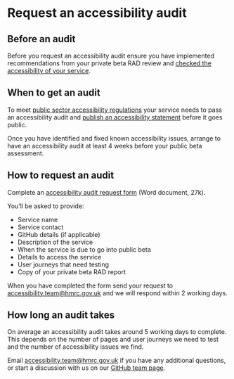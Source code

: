 # Request an accessibility audit

## Before an audit

Before you request an accessibility audit ensure you have implemented recommendations from your  private beta RAD review and [checked the accessibility of your service](check-your-services-accessibility-before-you-get-an-audit.md).

## When to get an audit

To meet [public sector accessibility regulations](https://www.gov.uk/guidance/accessibility-requirements-for-public-sector-websites-and-apps) your service needs to pass an accessibility audit and [publish an accessibility statement](publish-an-accessibility-statement-before-your-service-goes-public.md) before it goes public.

Once you have identified and fixed known accessibility issues, arrange to have an accessibility audit at least 4 weeks before your public beta assessment.

## How to request an audit

Complete an [accessibility audit request form](https://github.com/hmrc/accessibility/raw/master/docs/hmrc-accessibility-audit-request.docx) (Word document, 27k).

You’ll be asked to provide:

- Service name
- Service contact
- GitHub details (if applicable)
- Description of the service
- When the service is due to go into public beta
- Details to access the service
- User journeys that need testing
- Copy of your private beta RAD report

When you have completed the form send your request to <accessibility.team@hmrc.gov.uk> and we will respond within 2 working days.

## How long an audit takes

On average  an accessibility audit takes around 5 working days to complete. This depends on the number of pages and user journeys we need to test and the number of accessibility issues we find.

Email <accessibility.team@hmrc.gov.uk> if you have any additional questions, or start a discussion with us on our [GitHub team page](https://github.com/orgs/hmrc/teams/disc).
